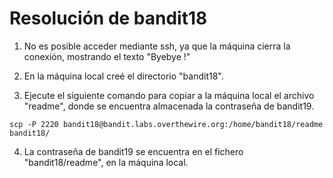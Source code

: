 # Resolución de bandit18

1. No es posible acceder mediante ssh, ya que la máquina cierra la conexión, mostrando el texto "Byebye !"

2. En la máquina local creé el directorio "bandit18".

3. Ejecute el siguiente comando para copiar a la máquina local el archivo "readme", donde se encuentra almacenada la contraseña de bandit19.

`scp -P 2220 bandit18@bandit.labs.overthewire.org:/home/bandit18/readme bandit18/`

4. La contraseña de bandit19 se encuentra en el fichero "bandit18/readme", en la máquina local.